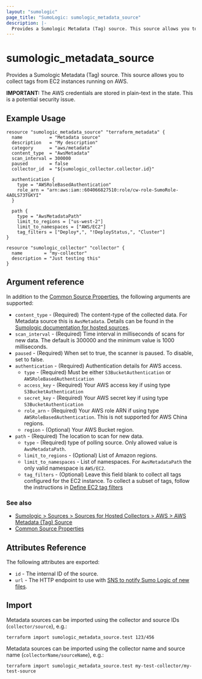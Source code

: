```yaml
---
layout: "sumologic"
page_title: "SumoLogic: sumologic_metadata_source"
description: |-
  Provides a Sumologic Metadata (Tag) source. This source allows you to collect tags from EC2 instances running on AWS.
---
```


# sumologic_metadata_source
Provides a Sumologic Metadata (Tag) source. This source allows you to collect tags from EC2 instances running on AWS.

__IMPORTANT:__ The AWS credentials are stored in plain-text in the state. This is a potential security issue.

## Example Usage
```hcl
resource "sumologic_metadata_source" "terraform_metadata" {
  name          = "Metadata source"
  description   = "My description"
  category      = "aws/metadata"
  content_type  = "AwsMetadata"
  scan_interval = 300000
  paused        = false
  collector_id  = "${sumologic_collector.collector.id}"

  authentication {
    type = "AWSRoleBasedAuthentication"
    role_arn = "arn:aws:iam::604066827510:role/cw-role-SumoRole-4AOLS73TGKYI"
  }

  path {
    type = "AwsMetadataPath"
    limit_to_regions = ["us-west-2"]
    limit_to_namespaces = ["AWS/EC2"]
    tag_filters = ["Deploy*,", "!DeployStatus,", "Cluster"]
}

resource "sumologic_collector" "collector" {
  name        = "my-collector"
  description = "Just testing this"
}
```

## Argument reference

In addition to the [Common Source Properties](https://registry.terraform.io/providers/SumoLogic/sumologic/latest/docs#common-source-properties), the following arguments are supported:

 - `content_type` - (Required) The content-type of the collected data. For Metadata source this is `AwsMetadata`. Details can be found in the [Sumologic documentation for hosted sources][1].
 - `scan_interval` - (Required) Time interval in milliseconds of scans for new data. The default is 300000 and the minimum value is 1000 milliseconds.
 - `paused` - (Required) When set to true, the scanner is paused. To disable, set to false.
 - `authentication` - (Required) Authentication details for AWS access.
     + `type` - (Required) Must be either `S3BucketAuthentication` or `AWSRoleBasedAuthentication`
     + `access_key` - (Required) Your AWS access key if using type `S3BucketAuthentication`
     + `secret_key` - (Required) Your AWS secret key if using type `S3BucketAuthentication`
     + `role_arn` - (Required) Your AWS role ARN if using type `AWSRoleBasedAuthentication`. This is not supported for AWS China regions.
     + `region` - (Optional) Your AWS Bucket region.
 - `path` - (Required) The location to scan for new data.
     + `type` - (Required) type of polling source. Only allowed value is `AwsMetadataPath`.
     + `limit_to_regions` - (Optional) List of Amazon regions.
     + `limit_to_namespaces` - List of namespaces. For `AwsMetadataPath` the only valid namespace is `AWS/EC2`. 
     + `tag_filters` - (Optional) Leave this field blank to collect all tags configured for the EC2 instance. To collect a subset of tags, follow the instructions in [Define EC2 tag filters][2]

### See also
  * [Sumologic > Sources > Sources for Hosted Collectors > AWS > AWS Metadata (Tag) Source][3]
  * [Common Source Properties][4]

## Attributes Reference
The following attributes are exported:

- `id` - The internal ID of the source.
- `url` - The HTTP endpoint to use with [SNS to notify Sumo Logic of new files](https://help.sumologic.com/03Send-Data/Sources/02Sources-for-Hosted-Collectors/Amazon-Web-Services/AWS-S3-Source#Set_up_SNS_in_AWS_(Optional)).

## Import
Metadata sources can be imported using the collector and source IDs (`collector/source`), e.g.:

```hcl
terraform import sumologic_metadata_source.test 123/456
```

Metadata sources can be imported using the collector name and source name (`collectorName/sourceName`), e.g.:

```hcl
terraform import sumologic_metadata_source.test my-test-collector/my-test-source
```

[1]: https://help.sumologic.com/Send_Data/Sources/03Use_JSON_to_Configure_Sources/JSON_Parameters_for_Hosted_Sources
[2]:https://help.sumologic.com/03Send-Data/Sources/02Sources-for-Hosted-Collectors/Amazon-Web-Services/AWS-Metadata-(Tag)-Source#Define_EC2_tag_filters
[3]:https://help.sumologic.com/03Send-Data/Sources/02Sources-for-Hosted-Collectors/Amazon-Web-Services/AWS-Metadata-(Tag)-Source
[4]:https://registry.terraform.io/providers/SumoLogic/sumologic/latest/docs#common-source-properties
